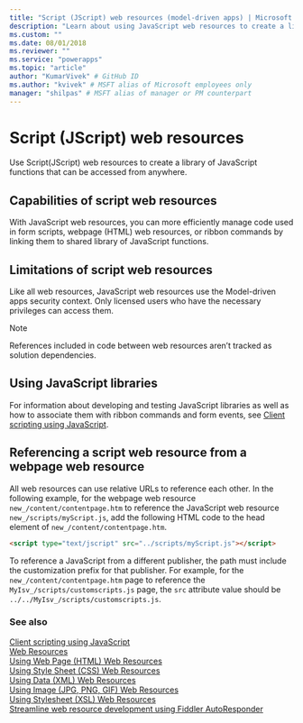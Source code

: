 ```yaml
---
title: "Script (JScript) web resources (model-driven apps) | Microsoft Docs" # Intent and product brand in a unique string of 43-59 chars including spaces
description: "Learn about using JavaScript web resources to create a library of JavaScript functions that can be accessed from anywhere." # 115-145 characters including spaces. This abstract displays in the search result.
ms.custom: ""
ms.date: 08/01/2018
ms.reviewer: ""
ms.service: "powerapps"
ms.topic: "article"
author: "KumarVivek" # GitHub ID
ms.author: "kvivek" # MSFT alias of Microsoft employees only
manager: "shilpas" # MSFT alias of manager or PM counterpart
---
```

# Script (JScript) web resources

<!-- https://docs.microsoft.com/en-us/dynamics365/customer-engagement/developer/script-jscript-web-resources -->

Use Script(JScript) web resources to create a library of JavaScript functions that can be accessed from anywhere.  
  
<a name="BKMK_capabilties"></a>   
## Capabilities of script web resources  
 With JavaScript web resources, you can more efficiently manage code used in form scripts, webpage (HTML) web resources, or ribbon commands by linking them to shared library of JavaScript functions.  
  
<a name="BKMK_limitations"></a>   
## Limitations of script web resources  
 Like all web resources, JavaScript web resources use the Model-driven apps security context. Only licensed users who have the necessary privileges can access them.  
  
> [!NOTE]
>  References included in code between web resources aren’t tracked as solution dependencies.  
  
<a name="BKMK_Using"></a>   
## Using JavaScript libraries  
 For information about developing and testing JavaScript libraries as well as how to associate them with ribbon commands and form events, see [Client scripting using JavaScript](client-scripting.md).  
  
<a name="BKMK_Referencing"></a>   
## Referencing a script web resource from a webpage web resource  
 All web resources can use relative URLs to reference each other. In the following example, for the webpage web resource `new_/content/contentpage.htm` to reference the JavaScript web resource `new_/scripts/myScript.js`, add the following HTML code to the head element of `new_/content/contentpage.htm`.  
  
```html  
<script type="text/jscript" src="../scripts/myScript.js"></script>  
```  
  
 To reference a JavaScript from a different publisher, the path must include the customization prefix for that publisher. For example, for the `new_/content/contentpage.htm` page to reference the `MyIsv_/scripts/customscripts.js` page, the `src` attribute value should be `../../MyIsv_/scripts/customscripts.js`.  
  
### See also  
 [Client scripting using JavaScript](client-scripting.md)   
 [Web Resources](web-resources.md)   
 [Using Web Page (HTML) Web Resources](webpage-html-web-resources.md)   
 [Using Style Sheet (CSS) Web Resources](css-web-resources.md)   
 [Using Data (XML) Web Resources](data-xml-web-resources.md)   
 [Using Image (JPG, PNG, GIF) Web Resources](image-web-resources.md)   
 [Using Stylesheet (XSL) Web Resources](stylesheet-xsl-web-resources.md)   
 [Streamline web resource development using Fiddler AutoResponder](streamline-javascript-development-fiddler-autoresponder.md)    
